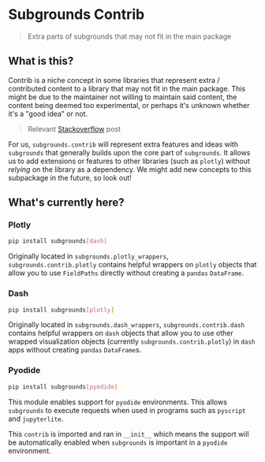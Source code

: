# Subgrounds Contrib
> Extra parts of subgrounds that may not fit in the main package

## What is this?
Contrib is a niche concept in some libraries that represent extra / contributed content to a library that may not fit in the main package. This might be due to the maintainer not willing to maintain said content, the content being deemed too experimental, or perhaps it's unknown whether it's a "good idea" or not.

> Relevant [Stackoverflow](https://softwareengineering.stackexchange.com/questions/252053/whats-in-the-contrib-folder) post

For us, `subgrounds.contrib` will represent extra features and ideas with `subgrounds` that generally builds upon the core part of `subgrounds`. It allows us to add extensions or features to other libraries (such as `plotly`) without *relying* on the library as a dependency. We might add new concepts to this subpackage in the future, so look out!

## What's currently here?

### Plotly
```bash
pip install subgrounds[dash]
```

Originally located in `subgrounds.plotly_wrappers`, `subgrounds.contrib.plotly` contains helpful wrappers on `plotly` objects that allow you to use `FieldPaths` directly without creating a `pandas` `DataFrame`.

### Dash
```bash
pip install subgrounds[plotly]
```

Originally located in `subgrounds.dash_wrappers`, `subgrounds.contrib.dash` contains helpful wrappers on `dash` objects that allow you to use other wrapped visualization objects (currently `subgrounds.contrib.plotly`) in `dash` apps without creating `pandas` `DataFrame`s.

### Pyodide
```bash
pip install subgrounds[pyodide]
```

This module enables support for `pyodide` environments. This allows `subgrounds` to execute requests when used in programs such as `pyscript` and `jupyterlite`.

This `contrib` is imported and ran in `__init__` which means the support will be automatically enabled when `subgrounds` is important in a `pyodide` environment.
